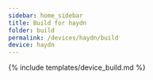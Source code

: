 ```yaml
---
sidebar: home_sidebar
title: Build for haydn
folder: build
permalink: /devices/haydn/build
device: haydn
---
```

{% include templates/device_build.md %}
